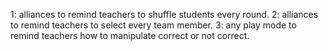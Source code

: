 1: alliances to remind teachers to shuffle students every round.
2: alliances to remind teachers to select every team member.
3: any play mode to remind teachers how to manipulate correct or not correct.
